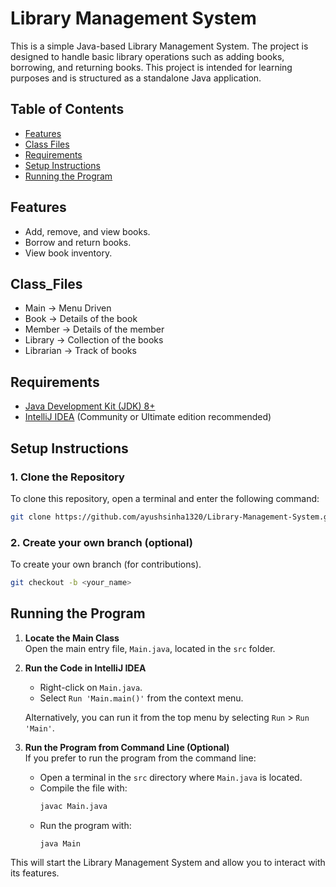 # Library Management System

This is a simple Java-based Library Management System. The project is designed to handle basic library operations such as adding books, borrowing, and returning books. This project is intended for learning purposes and is structured as a standalone Java application.

## Table of Contents
- [Features](#features)
- [Class Files](#Class_Files)
- [Requirements](#requirements)
- [Setup Instructions](#setup-instructions)
- [Running the Program](#running-the-program)

## Features
- Add, remove, and view books.
- Borrow and return books.
- View book inventory.

## Class_Files
- Main -> Menu Driven
- Book -> Details of the book
- Member -> Details of the member
- Library -> Collection of the books
- Librarian -> Track of books

## Requirements
- [Java Development Kit (JDK) 8+](https://www.oracle.com/java/technologies/javase-downloads.html)
- [IntelliJ IDEA](https://www.jetbrains.com/idea/download/) (Community or Ultimate edition recommended)

## Setup Instructions

### 1. Clone the Repository
To clone this repository, open a terminal and enter the following command:
```bash
git clone https://github.com/ayushsinha1320/Library-Management-System.git
```
### 2. Create your own branch (optional)
To create your own branch (for contributions).
```bash
git checkout -b <your_name>
```

## Running the Program

1. **Locate the Main Class**  
   Open the main entry file, `Main.java`, located in the `src` folder.

2. **Run the Code in IntelliJ IDEA**  
   - Right-click on `Main.java`.
   - Select `Run 'Main.main()'` from the context menu.

   Alternatively, you can run it from the top menu by selecting `Run` > `Run 'Main'`.

3. **Run the Program from Command Line (Optional)**  
   If you prefer to run the program from the command line:
   - Open a terminal in the `src` directory where `Main.java` is located.
   - Compile the file with:
     ```bash
     javac Main.java
     ```
   - Run the program with:
     ```bash
     java Main
     ```

This will start the Library Management System and allow you to interact with its features.
